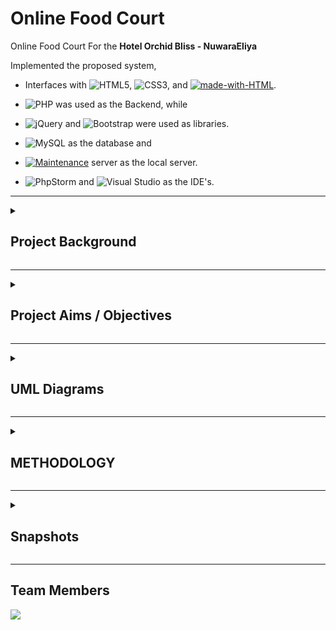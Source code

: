 # Online Food Court

Online Food Court For the **Hotel Orchid Bliss - NuwaraEliya** 

Implemented the proposed system,
- Interfaces with ![HTML5](https://img.shields.io/badge/HTML5-%23E34F26.svg?style=plastic&logo=html5&logoColor=white), ![CSS3](https://img.shields.io/badge/CSS3-%231572B6.svg?style=plastic&logo=CSS3&logoColor=white), and [![made-with-HTML](https://img.shields.io/badge/JavaScript-%23323330.svg?style=plastic&logo=javascript&logoColor=%23F7DF1E)](https://www.javascript.com/). 

- ![PHP](https://img.shields.io/badge/PHP-%23777BB4.svg?style=plastic&logo=php&logoColor=white) was used as the Backend, while 

- ![jQuery](https://img.shields.io/badge/jQuery-%230769AD.svg?style=plastic&logo=jquery&logoColor=white) and ![Bootstrap](https://img.shields.io/badge/Bootstrap-%23563D7C.svg?style=plastic&logo=bootstrap&logoColor=white) were used as libraries. 

- ![MySQL](https://img.shields.io/badge/MySql-%2300f.svg?style=plastic&logo=mysql&logoColor=white) as the database and 

- [![Maintenance](https://img.shields.io/badge/X.A.M.P.P-red.svg)](https://bitbucket.org/lbesson/ansi-colors) server as the local server.

- ![PhpStorm](https://img.shields.io/badge/PhpStorm-143?style=plastic&logo=phpstorm&logoColor=black&color=black&labelColor=darkorchid) and ![Visual Studio](https://img.shields.io/badge/Visual%20Studio%20Code-5C2D91.svg?style=plastic&logo=visual-studio&logoColor=white) as the IDE's.

---

<details>
	<summary> <h2> Project Background </h2> </summary>
<p align="center">

The "Online Food Court" designed and developed for the Client's Hotel, which has a Food Court, consists of three Restaurants. 
	Namely,
	
- **Restaurant 1 – "Pastry Shop"** 
- **Restaurant 2 – "The Lounge"** 
- **Restaurant 3 – "Buffets"** 

The online Food Court system that we are significantly designed simplifies the Ordering Process and the Table Reservation Process of the Hotel for both the Customers and the Restaurant Employees. 

- For the **"Pastry Shop"** and **"The Lounge"** we designed a **"FOOD ORDERING SYSTEM"**
- For the **"Buffets"** we designed a **"TABLE RESERVATION SYSTEM"**

<p align="center">
Proposed Structure of Online Food Court System<br>
<img src="https://user-images.githubusercontent.com/64683688/159475375-7f88790a-3d2d-41bc-a18b-8062bc78e50e.png?raw=true" alt="Proposed Structure of Online Food Court System"/>	
</p>

```
"Food Ordering System" presents an Interactive and up-to-date menu with all available options in a very simple manner. The customer can choose one or more items to place an order which will land in the "Cart". Customers can be fully customizing their orders. They can view all the order details in the cart before checking out. In the end, the customer gets order confirmation details. Once the order is placed, it is entered into the database and retrieved in real-time. This allows "Restaurant Employees" to quickly go through the orders as they are received and process all orders efficiently and effectively with minimal delays and confusion.
```
```
"Table Reservation System" also presents an Interactive system, which enables the customer to access the details of the availability of tables for the buffet while making their reservation online. The System will have all the necessary information about Daily Buffets and the Availability for Reservations. The standard reservation procedure is done via phone calls or by visiting in person to the reservation office.
```

The System has the ability to manage "Customer's Profile," where they can save their previous orders, reservations, and personal information. Further, handling payment and transactions can also be done through this account. 

Customers can view all the order details and can easily change or cancel their orders or reservations. This System provides two ways for payment:  

1. Customers can pay online, and System will take care of payment processing.  
2. Customers can pay at respective restaurants, and the hotel will be responsible for payment. 

Furthermore, customers are rewarded with the offers within allowed conditions.	
	
</p>
</details>

---

<details>
	<summary> <h2> Project Aims / Objectives </h2> </summary>

- The main aim of designing this project was to develop a system that can manage and handle the activities online that are involved in "Table reservation" and "Food Ordering" in an organized, cost-effective, and reliable manner. 
- To give access for customers to use any electronic device like laptop, computers, smartphones, or tablet to order or reserve, due to social distancing. 
- The System is available and functioning 24*7 and accessible for everyone. Thus, the customers can use the System very efficiently. 
- This System's core objective is that computers manage and store data in an electronic database to replace all existing file-based Reservation systems, which can be highly beneficial for the administration. 

</p>
</details>

---

<details>
	<summary> <h2> UML Diagrams </h2> </summary>
<p align="center">
	
### 1. Class Diagram	
![image](https://user-images.githubusercontent.com/64683688/160149042-f60b90eb-9f02-4faf-8c02-acd64fee5d1d.png)

---
	
### 2. ER Diagram
![image](https://user-images.githubusercontent.com/64683688/160149217-d3222c97-72a4-465e-9e24-59609aad5cff.png)

---	

### 3. Use Case Diagram
![Picture1](https://user-images.githubusercontent.com/64683688/160149517-73c35bd8-6aaa-435d-aaad-cf0b9a49e165.png)
</p>
</details>

---

<details>
	<summary> <h2> METHODOLOGY </h2> </summary>
<p align="center">

### Agile Methodology
	
By considering the Client's Priorities from the Gathered requirements and the Time period that we had to complete the project, we considered using an Iterative Method to develop the System. Therefore, we selected Agile Methodology having Three Sprints with iteration. We broke down the proposed "Online Food Court" System into Three Standalone modules by sorting out the Client's Highest Priorities.

![Picture3](https://user-images.githubusercontent.com/64683688/160221411-f75b48fe-6e06-40cf-ba90-4e6d7218573a.png)

By using this Agile Methodology, the Client would be allowed to interact with the development of every Sprint. It helped us to develop the System within the Client's changing requirements. Hence, we were able to develop a more user-friendly and efficient system within a short period of time. 

	In the First Sprint, we designed the Fully functional "Food Ordering System," which is required for the "Pastry Shop" and "The Lounge." which contains Customer Registration, Admin Panel, Food Items browsing and filtering, adding to cart, Food Customization and Placing the Order. Then the System was tested. 

	In the Second Sprint, we designed the Table Booking System which is required for the "Buffets." This contains Date Selection, Buffet Selection, Checking Table Availability, and Making a Reservation. Then the System would be combined with Sprint 1, and the System was tested.

	In the Third Sprint, we set up the Payment Gateway system and Combined the "Food Ordering System" into it. After completing all the Pre-tested Sprint, full system Implementation had been done. Then we tested the whole System and validated it. After completing the Testing and Validation, the System was given to the Client.

### Iteration Process Within the Sprints in Agile
	
In every Sprint, a recurring Iteration passes through the Analysis, Design, Implementation, and Testing Phases to have a shippable product to the customer.

![Picture2](https://user-images.githubusercontent.com/64683688/160221067-d5f87120-2459-4268-910b-91eea0d9ee16.png)
	
Majorly, we got a good picture about the Staff and their Problems faced in file-based Systems. So that, we were able to give suggestions and guide the Client to narrow his Requirements. Also, those tactics helped us to obtain the Users and the User Roles of the proposed System.1st Sprint created with the highest priority requirements. At the same time, lower priority requirements were kept for building the next Sprint. Feedbacks from our Client is gathered after every Sprint by showing off the product of developed Sprint for further development of that Sprint.
	
	
	In Analysis Phase, Most of the Requirements were gathered from the interviews held with the Client. Also, the interviews were held with each Restaurant's staff members, and they enthusiastically supported us by giving relevant documentation and information. Referring to the Previous paper-based Hotel records helped us understand the Hotel's Food Court Process. 
	
	In Designing Phase, we created required diagrams for logical and database design based on the analysis phase. So, E.R. diagrams, use ease diagram, activity diagram, and class diagram were created.
	
	In the Implementation Phase, we created the proposed system Interface with HTML, CSS, and JavaScript. PHP was used as the Backend, while jQuery and Bootstrap were used as libraries. MySQL as the database and X.A.M.P.P. server as the local server.
	
	In Testing Phase, we checked whether the functions are working fine and fixed associated bugs before letting the Client use and give feedback about the System.	
</p>
</details>

---

<details>
	<summary> <h2> Snapshots </h2> </summary>
<p align="center">
	
### 1. Home Page

![image](https://user-images.githubusercontent.com/64683688/159487951-9362661c-e1b5-4ad5-b533-ba3cc8a6487a.png)

### 2. Restaurant 1 – Pastry Shop

![image](https://user-images.githubusercontent.com/64683688/159488008-7a07d2d0-a148-49f3-90ee-6f95382f895f.png)

### 3. Restaurant 2 – The Lounge

![image](https://user-images.githubusercontent.com/64683688/159488056-7d4d5702-5eef-4fb6-9b6a-a8e9b1897195.png)

### 4. Restaurant 3 – The Buffet

![image](https://user-images.githubusercontent.com/64683688/159488103-80a54205-4f89-4907-ac2e-66ce9140938d.png)

### 5. Contact Us

![image](https://user-images.githubusercontent.com/64683688/159488167-53f26bc3-a9dc-49ed-aee4-28f1d5e74ecc.png)
	
---

### USER SIGN-UP AND PASSWORD RESET PROCESS

![image](https://user-images.githubusercontent.com/64683688/159488287-58d7f402-d0c6-435d-8ffc-6633549f1984.png)

![image](https://user-images.githubusercontent.com/64683688/159488558-41ad991a-eb4f-4713-b3f1-9989f6a215be.png)

![image](https://user-images.githubusercontent.com/64683688/159488598-daa704c8-1efc-4f24-851f-160a25447b21.png)
	
---

### Login

![image](https://user-images.githubusercontent.com/64683688/159488584-3ba682f7-7ccd-44f7-a33a-d422ce6b2680.png)
	
---

### User Profile

![image](https://user-images.githubusercontent.com/64683688/159488669-b4fe8d8b-52a5-4f69-9b99-d81c08fdc07b.png)

![image](https://user-images.githubusercontent.com/64683688/159488690-36b47a9d-39a3-4804-b06e-f21b116a5cab.png)

![image](https://user-images.githubusercontent.com/64683688/159488718-5a268d60-b785-4c7c-87a5-b2ebe6f52e6e.png)

![image](https://user-images.githubusercontent.com/64683688/159488755-e8250e54-bfdd-412a-8a8b-59fbdd9c7739.png)
	
---

### CART AND THE CART PROCESS

![image](https://user-images.githubusercontent.com/64683688/159488876-f3cb5389-aafe-45a3-87ff-0a8a0291603c.png)

![image](https://user-images.githubusercontent.com/64683688/159488937-72c8d996-5388-4bc9-8fc2-682a42410d26.png)

![image](https://user-images.githubusercontent.com/64683688/159488948-740a7eed-83b4-4722-b3da-a9e9ac4736d8.png)
	
---
Checkout and Payhere Payment Gateway

![image](https://user-images.githubusercontent.com/64683688/159489020-42f00e08-406d-4957-ae5b-7396245e8226.png)

![image](https://user-images.githubusercontent.com/64683688/159489052-03d55fd6-7a8e-4c3a-9137-8216bd239763.png)
	
---

### TABLE BOOKING PROCESS

![image](https://user-images.githubusercontent.com/64683688/159493325-5ebb0723-028e-45e2-b54e-f265fb970a69.png)

![image](https://user-images.githubusercontent.com/64683688/159493347-1a3a42e4-76e1-4cec-a434-2d7bff4b0d31.png)

![image](https://user-images.githubusercontent.com/64683688/159493371-6b4fe846-ed28-4b7a-b29f-106f129194f1.png)
	
---

## ADMIN PANEL

### 1. Dashboard
![image](https://user-images.githubusercontent.com/64683688/159649584-429526d9-af72-4d0d-9f0a-9285b2d30f7d.png)

### 2. Food Menu
![image](https://user-images.githubusercontent.com/64683688/159649613-ddbe4af4-9eeb-4eeb-bbbf-1e2081d78f85.png)

#### 2.1. Pastry Shop
![image](https://user-images.githubusercontent.com/64683688/159649693-b47377d7-ed56-463b-b003-8a295500a083.png)
![image](https://user-images.githubusercontent.com/64683688/159649742-ba99647e-fa91-4a9b-a3ba-ffcce69b046f.png)

#### 2.2 The Lounge
![image](https://user-images.githubusercontent.com/64683688/159649792-9ccbea15-26ac-4a11-94ce-6e9b7992bf86.png)
![image](https://user-images.githubusercontent.com/64683688/159649829-69f117fe-f1b1-4672-b3bb-5aebae8c49f1.png)

### 3. Staff Allocation
![image](https://user-images.githubusercontent.com/64683688/159649864-74f9b46b-cc5f-4c5b-a629-76a94e6d83d5.png)

### 4. Promotions
![image](https://user-images.githubusercontent.com/64683688/159649906-8c95ddb7-15ac-4792-a835-060f8e900649.png)

### 5. Orders Management
![image](https://user-images.githubusercontent.com/64683688/159649969-132d1c76-93b4-478a-ac7f-a02c94304a11.png)

![image](https://user-images.githubusercontent.com/64683688/159649984-46dfe9df-a7ad-4e8c-a605-479f29835dbd.png)

![image](https://user-images.githubusercontent.com/64683688/159649999-7a648f78-eb7b-4dee-85e8-3c0e19247a94.png)

### 6. Reservation Management
![image](https://user-images.githubusercontent.com/64683688/159650033-757f996c-bdd0-4c07-a06f-cc30124d7705.png)

![image](https://user-images.githubusercontent.com/64683688/159650054-18ab3c97-2550-4922-ba7d-1775147f1ce8.png)

![image](https://user-images.githubusercontent.com/64683688/159650082-b3f3e041-d613-4fe1-bb26-0b00e716fb81.png)

### 7. Customers
![image](https://user-images.githubusercontent.com/64683688/159650115-f6b53c09-ebbc-43bd-8ea6-f905b51ed53b.png)

### 8. Staff Members
![image](https://user-images.githubusercontent.com/64683688/159650174-4246b2ba-66cb-4e14-a978-564400225e0e.png)

### 9. Profile Settings
![image](https://user-images.githubusercontent.com/64683688/159650218-b0d2ac6e-ef1d-4321-a7a7-f4b4df628a91.png)

</p>
</details>

---

## Team Members 

<a href="https://github.com/UWU-Project/FoodCourt/graphs/contributors">
  <img src="https://contrib.rocks/image?repo=UWU-Project/CarDealership" />
</a>
